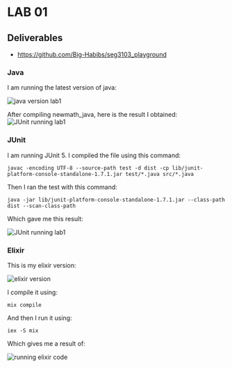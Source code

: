 # LAB 01

## Deliverables
- https://github.com/Big-Habibs/seg3103_playground

### Java
I am running the latest version of java:

![java version lab1](https://user-images.githubusercontent.com/72233859/118376815-4d366900-b598-11eb-9449-fa247f3575b1.png)

After compiling newmath_java, here is the result I obtained:
![JUnit running lab1](https://user-images.githubusercontent.com/72233859/118376880-a3a3a780-b598-11eb-8f99-d34a6a12de74.png)

### JUnit
I am running JUnit 5.
I compiled the file using this command:

`javac -encoding UTF-8 --source-path test -d dist -cp lib/junit-platform-console-standalone-1.7.1.jar test/*.java src/*.java`

Then I ran the test with this command:

`java -jar lib/junit-platform-console-standalone-1.7.1.jar --class-path dist --scan-class-path`

Which gave me this result:

![JUnit running lab1](https://user-images.githubusercontent.com/72233859/118376973-1f055900-b599-11eb-9929-da72890de804.png)

### Elixir
This is my elixir version:

![elixir version](https://user-images.githubusercontent.com/72233859/118377008-5ecc4080-b599-11eb-9e11-3c757392f20e.png)

I compile it using:

`mix compile`

And then I run it using:

`iex -S mix`

Which gives me a result of:

![running elixir code](https://user-images.githubusercontent.com/72233859/118377031-773c5b00-b599-11eb-8867-5bceee54a5d0.png)
